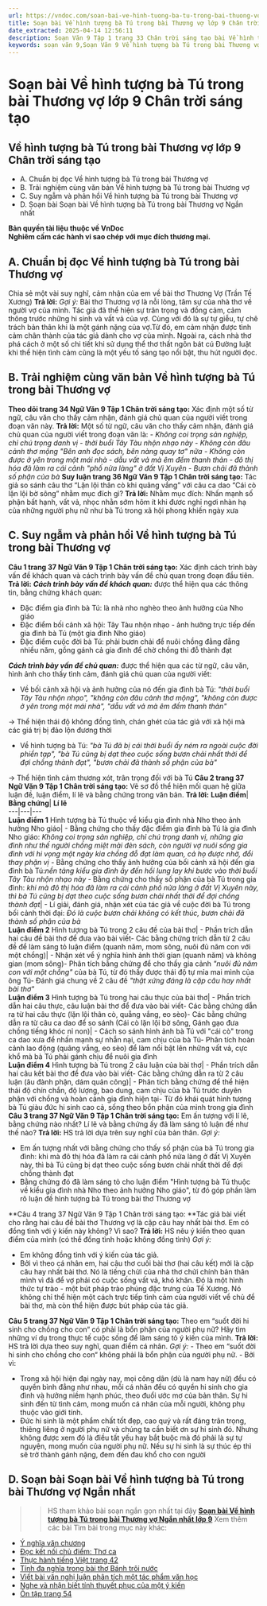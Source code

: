 ```yaml
---
url: https://vndoc.com/soan-bai-ve-hinh-tuong-ba-tu-trong-bai-thuong-vo-lop-9-chan-troi-sang-tao-319097
title: Soạn bài Về hình tượng bà Tú trong bài Thương vợ lớp 9 Chân trời sáng tạo - VnDoc.com
date_extracted: 2025-04-14 12:56:11
description: Soạn Văn 9 Tập 1 trang 33 Chân trời sáng tạo bài Về hình tượng bà Tú trong bài Thương vợ gồm phần trả lời chi tiết, đầy đủ, bám sát các câu hỏi, yêu cầu trong SGK (chỉ có trên VnDoc). Mời các bạn tham khảo.
keywords: soạn văn 9,Soạn Văn 9 Về hình tượng bà Tú trong bài Thương vợ,Soạn bài Về hình tượng bà Tú trong bài Thương vợ Chi tiết,soạn văn 9 Tập 1 trang 33 Chân trời sáng tạo,Về hình tượng bà Tú trong bài Thương vợ lớp 9 Chân trời sáng tạo,Về hình tượng bà Tú trong bài Thương vợ trang 33 lớp 9,văn 9,ngữ văn 9,soạn văn 9 chân trời sáng tạo,soạn văn 9 tập 1,giải văn 9,soạn ngữ văn 9,giải ngữ văn 9,giải sgk ngữ văn 9
---
```


# Soạn bài Về hình tượng bà Tú trong bài Thương vợ lớp 9 Chân trời sáng tạo
## **Về hình tượng bà Tú trong bài Thương vợ lớp 9 Chân trời sáng tạo**
  * A. Chuẩn bị đọc Về hình tượng bà Tú trong bài Thương vợ
  * B. Trải nghiệm cùng văn bản Về hình tượng bà Tú trong bài Thương vợ
  * C. Suy ngẫm và phản hồi Về hình tượng bà Tú trong bài Thương vợ
  * D. Soạn bài Soạn bài Về hình tượng bà Tú trong bài Thương vợ Ngắn nhất

**Bản quyền tài liệu thuộc về VnDoc**  
**Nghiêm cấm các hành vi sao chép với mục đích thương mại.**
## **A. Chuẩn bị đọc Về hình tượng bà Tú trong bài Thương vợ**
Chia sẻ một vài suy nghĩ, cảm nhận của em về bài thơ Thương Vợ \(Trần Tế Xương\)
**Trả lời:**
_Gợi ý:_
Bài thơ Thương vợ là nỗi lòng, tâm sự của nhà thơ về người vợ của mình. Tác giả đã thể hiện sự trân trọng và đồng cảm, cảm thông trước những hi sinh và vất vả của vợ. Cùng với đó là sự tự giễu, tự chê trách bản thân khi là một gánh nặng của vợ.Từ đó, em cảm nhận được tình cảm chân thành của tác giả dành cho vợ của mình. Ngoài ra, cách nhà thơ phá cách ở một số chi tiết khi sử dụng thể thơ thất ngôn bát cú Đường luật khi thể hiện tình cảm cũng là một yếu tố sáng tạo nổi bật, thu hút người đọc.
## **B. Trải nghiệm cùng văn bản Về hình tượng bà Tú trong bài Thương vợ**
**Theo dõi trang 34 Ngữ Văn 9 Tập 1 Chân trời sáng tạo:** Xác định một số từ ngữ, câu văn cho thấy cảm nhận, đánh giá chủ quan của người viết trong đoạn văn này.
**Trả lời:**
Một số từ ngữ, câu văn cho thấy cảm nhận, đánh giá chủ quan của người viết trong đoạn văn là:
_\- Không coi trọng sản nghiệp, chỉ chú trọng danh vị_
 _\- thời buổi Tây Tàu nhộn nhạo này_
 _\- Không còn đâu cảnh thơ mộng "Bên anh đọc sách, bên nàng quay tơ" nữa_
 _\- Không còn được ở yên trong một mái nhà - dẫu vất vả mà êm đềm thanh thản_
 _\- đô thị hóa đã làm ra cái cảnh "phố nửa làng" ở đất Vị Xuyên_
 _\- Bươn chải đã thành số phận của bà_
**Suy luận trang 36 Ngữ Văn 9 Tập 1 Chân trời sáng tạo:** Tác giả so sánh câu thơ “Lặn lội thân cò khi quãng vắng” với câu ca dao “Cái cò lặn lội bờ sông” nhằm mục đích gì?
**Trả lời:**
Nhằm mục đích: Nhấn mạnh số phận bất hạnh, vất vả, nhọc nhằn sớm hôm ít khi đươc nghỉ ngơi nhàn hạ của những người phụ nữ như bà Tú trong xã hội phong khiến ngày xưa
## **C. Suy ngẫm và phản hồi Về hình tượng bà Tú trong bài Thương vợ**
**Câu 1 trang 37 Ngữ Văn 9 Tập 1 Chân trời sáng tạo:** Xác định cách trình bày vấn đề khách quan và cách trình bày vấn đề chủ quan trong đoạn đầu tiên.
**Trả lời:**
_**Cách trình bày vấn đề khách quan:**_ được thể hiện qua các thông tin, bằng chứng khách quan:
  * Đặc điểm gia đình bà Tú: là nhà nho nghèo theo ảnh hưởng của Nho giáo
  * Đặc điểm bối cảnh xã hội: Tây Tàu nhộn nhạo - ảnh hưởng trực tiếp đến gia đình bà Tú \(một gia đình Nho giáo\)
  * Đặc điểm cuộc đời bà Tú: phải bươn chải để nuôi chồng đằng đẵng nhiều năm, gồng gánh cả gia đình để chờ chồng thi đỗ thành đạt

 _**Cách trình bày vấn đề chủ quan:**_ được thể hiện qua các từ ngữ, câu văn, hình ảnh cho thấy tình cảm, đánh giá chủ quan của người viết:
  * Về bối cảnh xã hội và ảnh hưởng của nó đến gia đình bà Tú: _"thời buổi Tây Tàu nhộn nhạo", "không còn đâu cảnh thơ mộng", "không còn được ở yên trong một mái nhà", "dẫu vất vả mà êm đềm thanh thản"_

→ Thể hiện thái độ không đồng tình, chán ghét của tác giả với xã hội mà các giá trị bị đảo lộn đương thời
  * Về hình tượng bà Tú: _"bà Tú đã bị cái thời buổi ấy ném ra ngoài cuộc đời phiền tạp", "bà Tú cũng bị dạt theo cuộc sống bươn chải nhất thời để đợi chồng thành đạt", "bươn chải đã thành số phận của bà"_

→ Thể hiện tình cảm thương xót, trân trọng đối với bà Tú
**Câu 2 trang 37 Ngữ Văn 9 Tập 1 Chân trời sáng tạo:** Vẽ sơ đồ thể hiện mối quan hệ giữa luận đề, luận điểm, lí lẽ và bằng chứng trong văn bản.
**Trả lời:**
**Luận điểm**| **Bằng chứng**| **Lí lẽ**  
---|---|---  
**Luận điểm 1** Hình tượng bà Tú thuộc về kiểu gia đình nhà Nho theo ảnh hưởng Nho giáo| \- Bằng chứng cho thấy đặc điểm gia đình bà Tú là gia đình Nho giáo: _Không coi trọng sản nghiệp, chỉ chú trọng danh vị, những gia đình như thế người chồng miệt mài đèn sách, còn người vợ nuôi sống gia đình với hi vọng một ngày kia chồng đỗ đạt làm quan, cả họ được nhờ, đổi thay phận vị_ _-_ Bằng chứng cho thấy ảnh hưởng của bối cảnh xã hội đến gia đình bà Tú:_nền tảng kiểu gia đình ấy đến hồi lung lay khi bước vào thời buổi Tây Tàu nhộn nhạo này_ _-_ Bằng chứng cho thấy số phận của bà Tú trong gia đình: _khi mà đô thị hóa đã làm ra cái cảnh phố nửa làng ở đất Vị Xuyên này, thì bà Tú cũng bị dạt theo cuộc sống bươn chải nhất thời để đợi chồng thành đạt_|  \- Lí giải, đánh giá, nhận xét của tác giả về cuộc đời bà Tú trong bối cảnh thời đại: _Đó là cuộc bươn chải không có kết thúc, bươn chải đã thành số phận của bà_  
**Luận điểm 2** Hình tượng bà Tú trong 2 câu đề của bài thơ| \- Phần trích dẫn hai câu đề bài thơ để đưa vào bài viết\- Các bằng chứng trích dẫn từ 2 câu đề để làm sáng tỏ luận điểm \(quanh năm, mom sông, nuôi đủ năm con với một chồng\)| \- Nhận xét về ý nghĩa hình ảnh thời gian \(quanh năm\) và không gian \(mom sông\)\- Phân tích bằng chứng để cho thấy gia cảnh _"nuôi đủ năm con với một chồng"_ của bà Tú, từ đó thấy được thái độ tự mỉa mai mình của ông Tú\- Đánh giá chung về 2 câu đề _"thật xứng đáng là cặp câu hay nhất bài thơ"_  
**Luận điểm 3** Hình tượng bà Tú trong hai câu thực của bài thơ| \- Phần trích dẫn hai câu thực, câu luận bài thơ để đưa vào bài viết\- Các bằng chứng dẫn ra từ hai câu thực \(lặn lội thân cò, quẵng vắng, eo sèo\)\- Các bằng chứng dẫn ra từ câu ca dao để so sánh \(Cái cò lặn lội bờ sông, Gánh gạo đưa chồng tiếng khóc nỉ non\)| \- Cách so sánh hình ảnh bà Tú với "cái cò" trong ca dao xưa để nhấn mạnh sự nhẫn nại, cam chịu của bà Tú\- Phân tích hoàn cảnh lao động \(quãng vắng, eo sèo\) để làm nổi bật lên những vất vả, cực khổ mà bà Tú phải gánh chịu để nuôi gia đình  
**Luận điểm 4** Hình tượng bà Tú trong 2 câu luận của bài thơ| \- Phần trích dẫn hai câu kết bài thơ để đưa vào bài viết\- Các bằng chứng dẫn ra từ 2 câu luận \(âu đành phận, dám quản công\)| \- Phân tích bằng chứng để thể hiện thái độ chín chắn, độ lượng, bao dung, cam chịu của bà Tú trước duyên phận với chồng và hoàn cảnh gia đình hiện tại\- Từ đó khái quát hình tượng bà Tú giàu đức hi sinh cao cả, sống theo bổn phận của mình trong gia đình  
**Câu 3 trang 37 Ngữ Văn 9 Tập 1 Chân trời sáng tạo:** Em ấn tượng với lí lẽ, bằng chứng nào nhất? Lí lẽ và bằng chứng ấy đã làm sáng tỏ luận đề như thế nào?
**Trả lời:**
HS trả lời dựa trên suy nghĩ của bản thân.
_Gợi ý:_
  * Em ấn tượng nhất với bằng chứng cho thấy số phận của bà Tú trong gia đình: khi mà đô thị hóa đã làm ra cái cảnh phố nửa làng ở đất Vị Xuyên này, thì bà Tú cũng bị dạt theo cuộc sống bươn chải nhất thời để đợi chồng thành đạt
  * Bằng chứng đó đã làm sáng tỏ cho luận điểm "Hình tượng bà Tú thuộc về kiểu gia đình nhà Nho theo ảnh hưởng Nho giáo", từ đó góp phần làm rõ luận đề hình tượng bà Tú trong bài thơ Thương vợ

**Câu 4 trang 37 Ngữ Văn 9 Tập 1 Chân trời sáng tạo: **Tác giả bài viết cho rằng hai câu đề bài thơ Thương vợ là cặp câu hay nhất bài thơ. Em có đồng tình với ý kiến này không? Vì sao?
**Trả lời:**
HS nêu ý kiến theo quan điểm của mình \(có thể đồng tình hoặc không đồng tình\)
_Gợi ý:_
  * Em không đồng tình với ý kiến của tác giả.
  * Bởi vì theo cá nhân em, hai câu thơ cuối bài thơ \(hai câu kết\) mới là cặp câu hay nhất bài thơ. Nó là tiếng chửi của nhà thơ chửi chính bản thân mình vì đã để vợ phải có cuộc sống vất vả, khó khăn. Đó là một hình thức tự trào - một bút pháp trào phúng đặc trưng của Tế Xương. Nó không chỉ thể hiện một cách trực tiếp tình cảm của người viết về chủ đề bài thơ, mà còn thể hiện được bút pháp của tác giả.

**Câu 5 trang 37 Ngữ Văn 9 Tập 1 Chân trời sáng tạo:** Theo em “suốt đời hi sinh cho chồng cho con“ có phải là bổn phận của người phụ nữ? Hãy tìm những ví dụ trong thực tế cuộc sống để làm sáng tỏ ý kiến của mình.
**Trả lời:**
HS trả lời dựa theo suy nghĩ, quan điểm cá nhân.
_Gợi ý:_
\- Theo em “suốt đời hi sinh cho chồng cho con“ không phải là bổn phận của người phụ nữ.
\- Bởi vì:
  * Trong xã hội hiện đại ngày nay, mọi công dân \(dù là nam hay nữ\) đều có quyền bình đẳng như nhau, mỗi cá nhân đều có quyền hi sinh cho gia đình và hưởng niềm hạnh phúc, theo đuổi ước mơ của bản thân. Sự hi sinh đến từ tình cảm, mong muốn cá nhân của mỗi người, không phụ thuộc vào giới tính.
  * Đức hi sinh là một phẩm chất tốt đẹp, cao quý và rất đáng trân trọng, thiêng liêng ở người phụ nữ và chúng ta cần biết ơn sự hi sinh đó. Nhưng không được xem đó là điều tất yếu hay bắt buộc mà đó phải là sự tự nguyện, mong muốn của người phụ nữ. Nếu sự hi sinh là sự thúc ép thì sẽ trở thành gánh nặng, đem đến đau khổ cho con người

## **D. Soạn bài Soạn bài Về hình tượng bà Tú trong bài Thương vợ Ngắn nhất**
>> HS tham khảo bài soạn ngắn gọn nhất tại đây [**Soạn bài Về hình tượng bà Tú trong bài Thương vợ Ngắn nhất lớp 9**](<https://vndoc.com/soan-bai-ve-hinh-tuong-ba-tu-trong-bai-thuong-vo-lop-9-ngan-nhat-320104>)
Xem thêm các bài Tìm bài trong mục này khác:
  * [Ý nghĩa văn chương](</soan-bai-y-nghia-van-chuong-lop-9-chan-troi-sang-tao-319102>)
  * [Đọc kết nối chủ điểm: Thơ ca](</soan-bai-doc-ket-noi-chu-diem-tho-ca-lop-9-chan-troi-sang-tao-319104>)
  * [Thực hành tiếng Việt trang 42](</soan-bai-thuc-hanh-tieng-viet-trang-42-lop-9-tap-1-chan-troi-sang-tao-319106>)
  * [Tính đa nghĩa trong bài thơ Bánh trôi nước](</soan-bai-tinh-da-nghia-trong-bai-tho-banh-troi-nuoc-lop-9-chan-troi-sang-tao-319108>)
  * [Viết bài văn nghị luận phân tích một tác phẩm văn học](</soan-bai-viet-bai-van-nghi-luan-phan-tich-mot-tac-pham-van-hoc-lop-9-chan-troi-sang-tao-319112>)
  * [Nghe và nhận biết tính thuyết phục của một ý kiến](</soan-bai-nghe-va-nhan-biet-tinh-thuyet-phuc-cua-mot-y-kien-lop-9-chan-troi-sang-tao-319113>)
  * [Ôn tập trang 54](</soan-bai-on-tap-trang-54-lop-9-tap-1-chan-troi-sang-tao-319117>)

